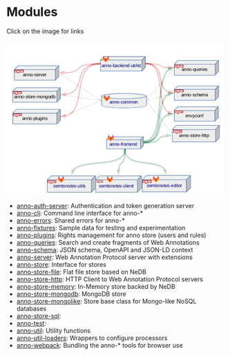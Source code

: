 # Modules

Click on the image for links

<a href="../../assets/img/repo-structure.svg"><img src="../../assets/img/repo-structure.png"/></a>

<!-- BEGIN-EVAL bash ./scripts/summarize.sh -->
- [anno-auth-server](./anno-auth-server): Authentication and token generation server
- [anno-cli](./anno-cli): Command line interface for anno-*
- [anno-errors](./anno-errors): Shared errors for anno-*
- [anno-fixtures](./anno-fixtures): Sample data for testing and experimentation
- [anno-plugins](./anno-plugins): Rights management for anno store (users and rules)
- [anno-queries](./anno-queries): Search and create fragments of Web Annotations
- [anno-schema](./anno-schema): JSON schema, OpenAPI and JSON-LD context
- [anno-server](./anno-server): Web Annotation Protocol server with extensions
- [anno-store](./anno-store): Interface for stores
- [anno-store-file](./anno-store-file): Flat file store based on NeDB
- [anno-store-http](./anno-store-http): HTTP Client to Web Annotation Protocol servers
- [anno-store-memory](./anno-store-memory): In-Memory store backed by NeDB
- [anno-store-mongodb](./anno-store-mongodb): MongoDB store
- [anno-store-mongolike](./anno-store-mongolike): Store base class for Mongo-like NoSQL databases
- [anno-store-sql](./anno-store-sql): 
- [anno-test](./anno-test): 
- [anno-util](./anno-util): Utility functions
- [anno-util-loaders](./anno-util-loaders): Wrappers to configure processors
- [anno-webpack](./anno-webpack): Bundling the anno-* tools for browser use

<!-- END-EVAL -->


